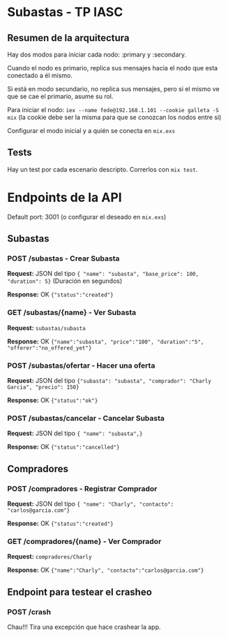 Subastas - TP IASC
===================

## Resumen de la arquitectura
Hay dos modos para iniciar cada nodo: :primary y :secondary.

Cuando el nodo es primario, replica sus mensajes hacia el nodo que esta conectado a él mismo.

Si está en modo secundario, no replica sus mensajes, pero si el mismo ve que se cae el primario, asume su rol.

Para iniciar el nodo: ```iex --name fede@192.168.1.101 --cookie galleta -S mix``` (la cookie debe ser la misma para que se conozcan los nodos entre si)

Configurar el modo inicial y a quién se conecta en ```mix.exs```

## Tests
Hay un test por cada escenario descripto.
Correrlos con ```mix test```.

# Endpoints de la API
Default port: 3001 (o configurar el deseado en ```mix.exs```)

## Subastas
### POST /subastas - Crear Subasta
**Request:** JSON del tipo ```{ "name": "subasta",
                                "base_price": 100,
                                "duration": 5}``` (Duración en segundos)

**Response:** OK ```{"status":"created"}```

### GET /subastas/{name} - Ver Subasta
**Request:** ```subastas/subasta```

**Response:** OK ```{"name":"subasta", "price":"100", "duration":"5", "offerer":"no_offered_yet"}```

### POST /subastas/ofertar - Hacer una oferta
**Request:** JSON del tipo ```{"subasta": "subasta", "comprador": "Charly Garcia", "precio": 150}```

**Response:** OK ```{"status":"ok"}```

### POST /subastas/cancelar - Cancelar Subasta
**Request:** JSON del tipo ```{ "name": "subasta",}```

**Response:** OK ```{"status":"cancelled"}```



## Compradores
### POST /compradores - Registrar Comprador
**Request:** JSON del tipo ```{ "name": "Charly",
                                "contacto": "carlos@garcia.com"}```

**Response:** OK ```{"status":"created"}```

### GET /compradores/{name} - Ver Comprador
**Request:** ```compradores/Charly```

**Response:** OK ```{"name":"Charly", "contacto":"carlos@garcia.com"}```



## Endpoint para testear el crasheo
### POST /crash
Chau!!! Tira una excepción que hace crashear la app.
